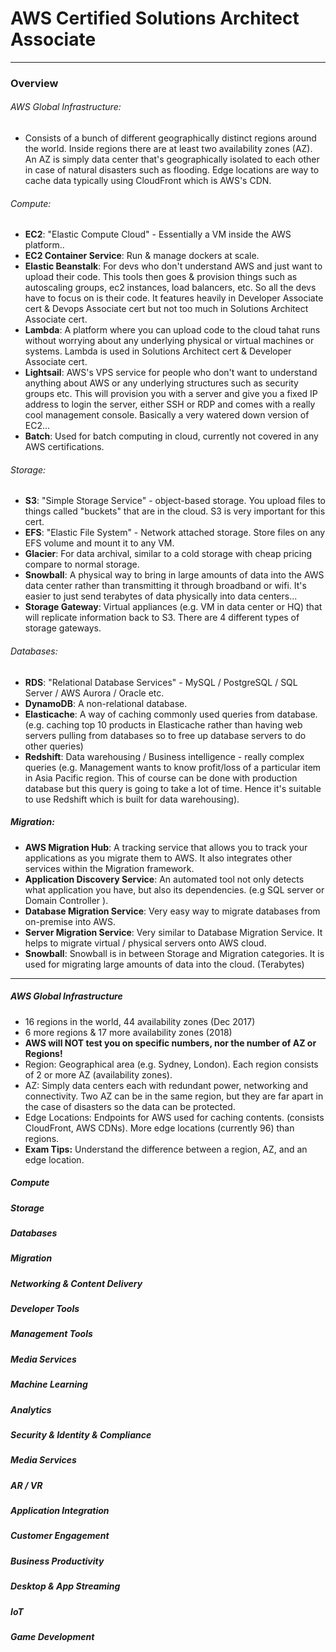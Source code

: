 #  AWS Certified Solutions Architect Associate
------------
### Overview
###### AWS Global Infrastructure:
- Consists of a bunch of different geographically distinct regions around the world. Inside regions there are at least two availability zones (AZ). An AZ is simply data center that's geographically isolated to each other in case of natural disasters such as flooding. Edge locations are way to cache data typically using CloudFront which is AWS's CDN.

###### Compute:
- **EC2**: "Elastic Compute Cloud" - Essentially a VM inside the AWS platform..
- **EC2 Container Service**: Run & manage dockers at scale.
- **Elastic Beanstalk**: For devs who don't understand AWS and just want to upload their code. This tools then goes & provision things such as autoscaling groups, ec2 instances, load balancers, etc. So all the devs have to focus on is their code. It features heavily in Developer Associate cert & Devops Associate cert but not too much in Solutions Architect Associate cert.
- **Lambda**: A platform where you can upload code to the cloud tahat runs without worrying about any underlying physical or virtual machines or systems. Lambda is used in Solutions Architect cert & Developer Associate cert.
- **Lightsail**: AWS's VPS service for people who don't want to understand anything about AWS or any underlying structures such as security groups etc. This will provision you with a server and give you a fixed IP address to login the server, either SSH or RDP and comes with a really cool management console. Basically a very watered down version of EC2...
- **Batch**: Used for batch computing in cloud, currently not covered in any AWS certifications.

###### Storage:
- **S3**: "Simple Storage Service" - object-based storage. You upload files to things called "buckets" that are in the cloud. S3 is very important for this cert.
- **EFS**: "Elastic File System" - Network attached storage. Store files on any EFS volume and mount it to any VM.
- **Glacier**: For data archival, similar to a cold storage with cheap pricing compare to normal storage.
- **Snowball**: A physical way to bring in large amounts of data into the AWS data center rather than transmitting it through broadband or wifi. It's easier to just send terabytes of data physically into data centers...
- **Storage Gateway**: Virtual appliances (e.g. VM in data center or HQ) that will replicate information back to S3. There are 4 different types of storage gateways.

###### Databases:
- **RDS**: "Relational Database Services" - MySQL / PostgreSQL / SQL Server / AWS Aurora / Oracle etc.
- **DynamoDB**: A non-relational database.
- **Elasticache**: A way of caching commonly used queries from database. (e.g. caching top 10 products in Elasticache rather than having web servers pulling from databases so to free up database servers to do other queries)
- **Redshift**: Data warehousing / Business intelligence - really complex queries (e.g. Management wants to know profit/loss of a particular item in Asia Pacific region. This of course can be done with production database but this query is going to take a lot of time. Hence it's suitable to use Redshift which is built for data warehousing).

##### Migration:
- **AWS Migration Hub**: A tracking service that allows you to track your applications as you migrate them to AWS. It also integrates other services within the Migration framework.
- **Application Discovery Service**: An automated tool not only detects what application you have, but also its dependencies. (e.g SQL server or Domain Controller ).
- **Database Migration Service**: Very easy way to migrate databases from on-premise into AWS.
- **Server Migration Service**: Very similar to Database Migration Service. It helps to migrate virtual / physical servers onto AWS cloud.
- **Snowball**: Snowball is in between Storage and Migration categories. It is used for migrating large amounts of data into the cloud. (Terabytes)





---------
##### AWS Global Infrastructure
- 16 regions in the world, 44 availability zones (Dec 2017)
- 6 more regions & 17 more availability zones (2018)
- **AWS will NOT test you on specific numbers, nor the number of AZ or Regions!**
- Region: Geographical area (e.g. Sydney, London). Each region consists of 2 or more AZ (availability zones).
- AZ: Simply data centers each with redundant power, networking and connectivity. Two AZ can be in the same region, but they are far apart in the case of disasters so the data can be protected.
- Edge Locations: Endpoints for AWS used for caching contents. (consists CloudFront, AWS CDNs). More edge locations (currently 96) than regions.
- **Exam Tips:** Understand the difference between a region, AZ, and an edge location.

##### Compute
##### Storage
##### Databases
##### Migration
##### Networking & Content Delivery
##### Developer Tools
##### Management Tools
##### Media Services
##### Machine Learning
##### Analytics
##### Security & Identity & Compliance
##### Media Services
##### AR / VR
##### Application Integration
##### Customer Engagement
##### Business Productivity
##### Desktop & App Streaming
##### IoT
##### Game Development


